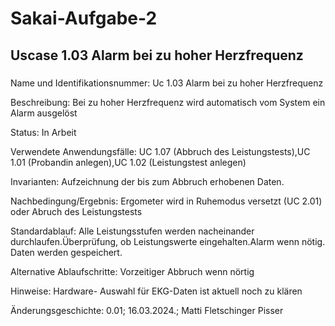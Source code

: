 # Sakai-Aufgabe-2
## Uscase 1.03 Alarm bei zu hoher Herzfrequenz
###
Name und Identifikationsnummer: Uc 1.03 Alarm bei zu hoher Herzfrequenz

Beschreibung: Bei zu hoher Herzfrequenz wird automatisch vom System ein Alarm ausgelöst

Status: In Arbeit

Verwendete Anwendungsfälle: UC 1.07 (Abbruch des Leistungstests),UC 1.01 (Probandin anlegen),UC 1.02 (Leistungstest anlegen)

Invarianten: Aufzeichnung der bis zum Abbruch erhobenen Daten. 

Nachbedingung/Ergebnis: 	Ergometer wird in Ruhemodus versetzt (UC 2.01) oder Abruch des Leistungstests

Standardablauf: Alle Leistungsstufen werden nacheinander durchlaufen.Überprüfung, ob Leistungswerte eingehalten.Alarm wenn nötig. Daten werden gespeichert.

Alternative Ablaufschritte: Vorzeitiger Abbruch wenn nörtig

Hinweise: Hardware- Auswahl für EKG-Daten ist aktuell noch zu klären

Änderungsgeschichte: 0.01; 16.03.2024.; Matti Fletschinger Pisser


